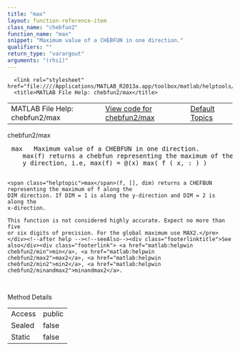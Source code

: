 ```yaml
---
title: "max"
layout: function-reference-item
class_name: "chebfun2"
function_name: "max"
snippet: "Maximum value of a CHEBFUN in one direction."
qualifiers: ""
return_type: "varargout"
arguments: "(rhs1)"
---
```


<html>
   <head>
      <meta http-equiv="Content-Type" content="text/html; charset=utf-8">
   
      <link rel="stylesheet" href="file:////Applications/MATLAB_R2013a.app/toolbox/matlab/helptools/private/helpwin.css">
      <title>MATLAB File Help: chebfun2/max</title>
   </head>
   <body>
      <!--Single-page help-->
      <table border="0" cellspacing="0" width="100%">
         <tr class="subheader">
            <td class="headertitle">MATLAB File Help: chebfun2/max</td>
            <td class="subheader-left"><a href="matlab:edit chebfun2/max">View code for chebfun2/max</a></td>
            <td class="subheader-right"><a href="matlab:helpwin">Default Topics</a></td>
         </tr>
      </table>
      <div class="title">chebfun2/max</div>
      <div class="helptext"><pre><!--helptext --> <span class="helptopic">max</span>   Maximum value of a CHEBFUN in one direction.
    <span class="helptopic">max</span>(f) returns a chebfun representing the maximum of the CHEBFUN2 along the
    y direction, i.e, <span class="helptopic">max</span>(f) = @(x) max( f ( x, : ) )
 
    <span class="helptopic">max</span>(f, [], dim) returns a CHEFBUN representing the maximum of f along the
    DIM direction. If DIM = 1 is along the y-direction and DIM = 2 is along the
    x-direction.
 
    This function is not considered highly accurate. Expect no more than five
    or six digits of precision. For the global maximum use MAX2.</pre></div><!--after help --><!--seeAlso--><div class="footerlinktitle">See also</div><div class="footerlink"> <a href="matlab:helpwin chebfun2/min">min</a>, <a href="matlab:helpwin chebfun2/max2">max2</a>, <a href="matlab:helpwin chebfun2/min2">min2</a>, <a href="matlab:helpwin chebfun2/minandmax2">minandmax2</a>.
</div>
      <!--Method-->
      <div class="sectiontitle">Method Details</div>
      <table class="class-details">
         <tr>
            <td class="class-detail-label">Access</td>
            <td>public</td>
         </tr>
         <tr>
            <td class="class-detail-label">Sealed</td>
            <td>false</td>
         </tr>
         <tr>
            <td class="class-detail-label">Static</td>
            <td>false</td>
         </tr>
      </table>
   </body>
</html>
